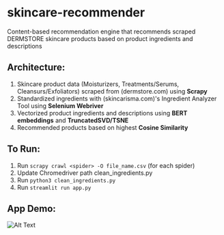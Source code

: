 # skincare-recommender
Content-based recommendation engine that recommends scraped DERMSTORE skincare products based on product ingredients and descriptions

## Architecture:
1) Skincare product data (Moisturizers, Treatments/Serums, Cleansurs/Exfoliators) scraped from (dermstore.com) using **Scrapy**
2) Standardized ingredients with (skincarisma.com)'s Ingredient Analyzer Tool using **Selenium Webriver**
3) Vectorized product ingredients and descriptions using **BERT embeddings** and **TruncatedSVD/TSNE**
4) Recommended products based on highest **Cosine Similarity**


## To Run:
1) Run ```scrapy crawl <spider> -O file_name.csv``` (for each spider)
2) Update Chromedriver path clean_ingredients.py
3) Run ```python3 clean_ingredients.py```
4) Run ```streamlit run app.py```


## App Demo:

![Alt Text](skincare_demo_AdobeExpress.gif)
